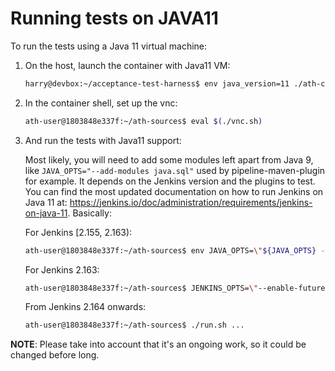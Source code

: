 # Running tests on JAVA11

To run the tests using a Java 11 virtual machine:

1. On the host, launch the container with Java11 VM:


   ```bash
   harry@devbox:~/acceptance-test-harness$ env java_version=11 ./ath-container.sh
   ```

1. In the container shell, set up the vnc:

   ```bash
   ath-user@1803848e337f:~/ath-sources$ eval $(./vnc.sh)
   ```

1. And run the tests with Java11 support:

   Most likely, you will need to add some modules left apart from Java 9, like `JAVA_OPTS="--add-modules java.sql"` used by pipeline-maven-plugin for example. It depends on the Jenkins version and the plugins to test. You can find the most updated documentation on how to run Jenkins on Java 11 at: https://jenkins.io/doc/administration/requirements/jenkins-on-java-11. Basically:

   For Jenkins [2.155, 2.163):
   ```bash
   ath-user@1803848e337f:~/ath-sources$ env JAVA_OPTS=\"${JAVA_OPTS} -p /home/ath-user/jdk11-libs/jaxb-api.jar:/home/ath-user/jdk11-libs/javax.activation.jar --add-modules java.xml.bind,java.activation -cp /home/ath-user/jdk11-libs/jaxb-impl.jar:/home/ath-user/jdk11-libs/jaxb-core.jar\" JENKINS_OPTS=\"--enable-future-java\" ./run.sh ...
   ```

    For Jenkins 2.163:
   ```bash
   ath-user@1803848e337f:~/ath-sources$ JENKINS_OPTS=\"--enable-future-java\" ./run.sh ...
   ```

   From Jenkins 2.164 onwards:
   ```bash
   ath-user@1803848e337f:~/ath-sources$ ./run.sh ...

**NOTE**: Please take into account that it's an ongoing work, so it could be changed before long.
